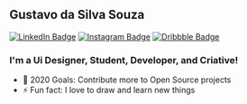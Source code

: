 ## Gustavo da Silva Souza

[![LinkedIn Badge](https://img.shields.io/badge/-Gustavo%20Silva-04d361?style=flat-square&labelColor=555555&logo=linkedin&logoColor=white)](https://www.linkedin.com/in/gustavo-silva-261415148)
[![Instagram Badge](https://img.shields.io/badge/-@fuh.psd-04d361?style=flat-square&labelColor=555555&logo=instagram&logoColor=white)](https://www.instagram.com/fuh.psd/)
[![Dribbble Badge](https://img.shields.io/badge/-Gustavo%20S%20Silva-04d361?style=flat-square&labelColor=555555&logo=dribbble&logoColor=white)](https://dribbble.com/FuTheMeme)

### I'm a Ui Designer, Student, Developer, and Criative!

- 🥅 2020 Goals: Contribute more to Open Source projects
- ⚡ Fun fact: I love to draw and learn new things

<br />
